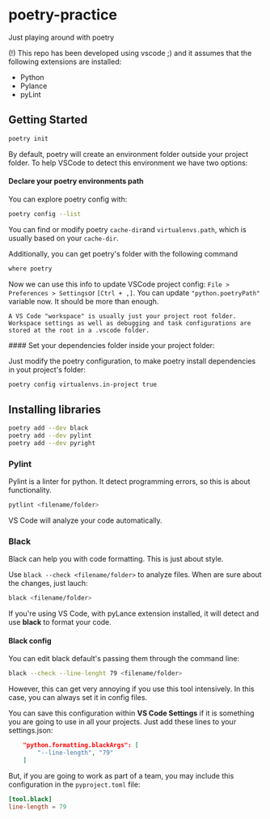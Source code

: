 # poetry-practice

Just playing around with poetry

(!) This repo has been developed using vscode ;) and it assumes that the following extensions are installed:
 * Python
 * Pylance
 * pyLint

## Getting Started

```bash
poetry init
```

By default, poetry will create an environment folder outside your project folder. To help VSCode to detect this environment we have two options:

#### Declare your poetry environments path

You can explore poetry config with:

```bash
poetry config --list
```

You can find or modify poetry `cache-dir`and `virtualenvs.path`, which is usually based on your `cache-dir`.

Additionally, you can get poetry's folder with the following command

```bash
where poetry
```

Now we can use this info to update VSCode project config: `File > Preferences > Settings`or `[Ctrl + ,]`. You can update `"python.poetryPath"` variable now. It should be more than enough.

```
A VS Code "workspace" is usually just your project root folder. Workspace settings as well as debugging and task configurations are stored at the root in a .vscode folder.
```


#### Set your dependencies folder inside your project folder:

Just modify the poetry configuration, to make poetry install dependencies in yout project's folder:

```bash
poetry config virtualenvs.in-project true
```

## Installing libraries

```bash
poetry add --dev black
poetry add --dev pylint
poetry add --dev pyright
```

### Pylint

Pylint is a linter for python. It detect programming errors, so this is about functionality.

```bash
pytlint <filename/folder>
```

VS Code will analyze your code automatically.


### Black

Black can help you with code formatting. This is just about style.

Use `black --check <filename/folder>` to analyze files. When are sure about the changes, just lauch:

```bash
black <filename/folder>
```

If you're using VS Code, with pyLance extension installed, it will detect and use **black** to format your code.

#### Black config

You can edit black default's passing them through the command line:

```bash
black --check --line-lenght 79 <filename/folder>
```

However, this can get very annoying if you use this tool intensively. In this case, you can always set it in config files.

You can save this configuration within **VS Code Settings** if it is something you are going to use in all your projects. Just add these lines to your settings.json:

```json
    "python.formatting.blackArgs": [
        "--line-length", "79"
    ]
```

But, if you are going to work as part of a team, you may include this configuration in the `pyproject.toml` file:

```toml
[tool.black]
line-length = 79
```